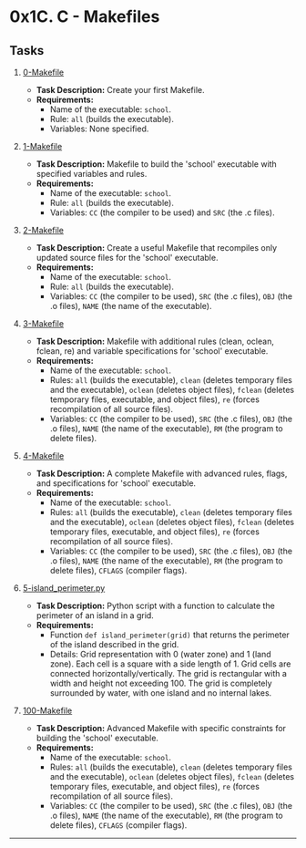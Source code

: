 # 0x1C. C - Makefiles

## Tasks

1. [0-Makefile](0-Makefile)
   - **Task Description:** Create your first Makefile.
   - **Requirements:**
     - Name of the executable: `school`.
     - Rule: `all` (builds the executable).
     - Variables: None specified.

2. [1-Makefile](1-Makefile)
   - **Task Description:** Makefile to build the 'school' executable with specified variables and rules.
   - **Requirements:**
     - Name of the executable: `school`.
     - Rule: `all` (builds the executable).
     - Variables: `CC` (the compiler to be used) and `SRC` (the .c files).

3. [2-Makefile](2-Makefile)
   - **Task Description:** Create a useful Makefile that recompiles only updated source files for the 'school' executable.
   - **Requirements:**
     - Name of the executable: `school`.
     - Rule: `all` (builds the executable).
     - Variables: `CC` (the compiler to be used), `SRC` (the .c files), `OBJ` (the .o files), `NAME` (the name of the executable).

4. [3-Makefile](3-Makefile)
   - **Task Description:** Makefile with additional rules (clean, oclean, fclean, re) and variable specifications for 'school' executable.
   - **Requirements:**
     - Name of the executable: `school`.
     - Rules: `all` (builds the executable), `clean` (deletes temporary files and the executable), `oclean` (deletes object files), `fclean` (deletes temporary files, executable, and object files), `re` (forces recompilation of all source files).
     - Variables: `CC` (the compiler to be used), `SRC` (the .c files), `OBJ` (the .o files), `NAME` (the name of the executable), `RM` (the program to delete files).

5. [4-Makefile](4-Makefile)
   - **Task Description:** A complete Makefile with advanced rules, flags, and specifications for 'school' executable.
   - **Requirements:**
     - Name of the executable: `school`.
     - Rules: `all` (builds the executable), `clean` (deletes temporary files and the executable), `oclean` (deletes object files), `fclean` (deletes temporary files, executable, and object files), `re` (forces recompilation of all source files).
     - Variables: `CC` (the compiler to be used), `SRC` (the .c files), `OBJ` (the .o files), `NAME` (the name of the executable), `RM` (the program to delete files), `CFLAGS` (compiler flags).

6. [5-island_perimeter.py](5-island_perimeter.py)
   - **Task Description:** Python script with a function to calculate the perimeter of an island in a grid.
   - **Requirements:**
     - Function `def island_perimeter(grid)` that returns the perimeter of the island described in the grid.
     - Details: Grid representation with 0 (water zone) and 1 (land zone). Each cell is a square with a side length of 1. Grid cells are connected horizontally/vertically. The grid is rectangular with a width and height not exceeding 100. The grid is completely surrounded by water, with one island and no internal lakes.

7. [100-Makefile](100-Makefile)
   - **Task Description:** Advanced Makefile with specific constraints for building the 'school' executable.
   - **Requirements:**
     - Name of the executable: `school`.
     - Rules: `all` (builds the executable), `clean` (deletes temporary files and the executable), `oclean` (deletes object files), `fclean` (deletes temporary files, executable, and object files), `re` (forces recompilation of all source files).
     - Variables: `CC` (the compiler to be used), `SRC` (the .c files), `OBJ` (the .o files), `NAME` (the name of the executable), `RM` (the program to delete files), `CFLAGS` (compiler flags).

---
